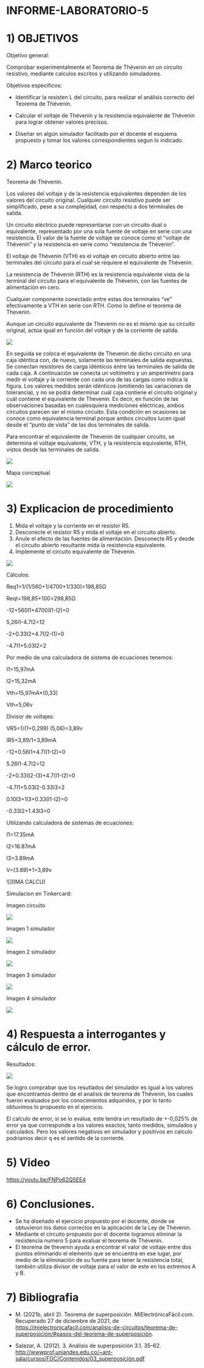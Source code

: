 # INFORME-LABORATORIO-5

# 1) OBJETIVOS

 Objetivo general:

Comprobar experimentalmente el Teorema de Thévenin en un circuito resistivo, mediante calculos escritos y utilizando simuladores.

Objetivos especificos:

- Identificar la resisten L del circuito, para realizar el análisis correcto del Teorema de Thévenin.

- Calcular el voltaje de Thévenin y la resistencia equivalente de Thévenin para lograr obtener valores precisos. 

- Diseñar en algún simulador facilitado por el docente el esquema propuesto y tomar los valores correspondientes segun lo indicado.



# 2) Marco teorico

Teorema de Thévenin.

Los valores del voltaje y de la resistencia equivalentes dependen de los valores del circuito original. Cualquier circuito resistivo puede ser simplificado, pese a su complejidad, con respecto a dos terminales de salida. 

Un circuito eléctrico puede representarse con un circuito dual o equivalente, representado por una sola fuente de voltaje en serie con  una resistencia. El valor de la fuente de voltaje se conoce como el “voltaje de Thévenin” y la resistencia en serie como “resistencia de Thévenin”.

El voltaje de Thévenin (VTH) es el voltaje en circuito abierto entre las terminales del circuito para el cual se requiere el equivalente de Thévenin.

La resistencia de Thévenin (RTH) es la resistencia equivalente vista de la terminal del circuito para el equivalente de Thévenin, con las fuentes de alimentación en cero.

Cualquier componente conectado entre estas dos terminales “ve” efectivamente a VTH en serie con RTH. Como lo define el teorema de Thevenin.

Aunque un circuito equivalente de Thevenin no es el mismo que su circuito original, actúa igual en función del voltaje y de la corriente de salida.

![](https://github.com/spcueva1/INFORME-LABORATORIO-5/blob/dfe1c5e500878581c7cbd3a39059fa1713306556/INF%205%20MT/MT%201.png)

En seguida se coloca el equivalente de Thevenin de dicho circuito en una caja idéntica con, de nuevo, solamente las terminales de salida expuestas. Se conectan resistores de carga idénticos entre las terminales de salida de cada caja. A continuación se conecta un voltímetro y un amperímetro para medir el voltaje y la corriente con cada una de las cargas como indica la figura. Los valores medidos serán idénticos (omitiendo las variaciones de tolerancia), y no se podrá determinar cuál caja contiene el circuito original y cuál
contiene el equivalente de Thevenin. Es decir, en función de las observaciones basadas en cualesquiera mediciones eléctricas, ambos circuitos parecen ser el mismo circuito. Esta condición en ocasiones se conoce como equivalencia terminal porque ambos circuitos lucen igual desde el “punto de vista” de las dos terminales de salida.

Para encontrar el equivalente de Thevenin de cualquier circuito, se determina el voltaje equivalente, VTH, y la resistencia equivalente, RTH, vistos desde las terminales de salida. 

![](https://github.com/spcueva1/INFORME-LABORATORIO-5/blob/dfe1c5e500878581c7cbd3a39059fa1713306556/INF%205%20MT/IM%202.png)

Mapa conceptual

![](https://github.com/spcueva1/INFORME-LABORATORIO-5/blob/dfe1c5e500878581c7cbd3a39059fa1713306556/INF%205%20MT/mapa.jpg)

# 3) Explicacion de procedimiento

1) Mida el voltaje y la corriente en el resistor R5.
2) Desconecte el resistor R5 y mida el voltaje en el circuito abierto.
3) Anule el efecto de las fuentes de alimentación. Desconecte R5 y desde el circuito abierto resultante mida la resistencia equivalente.
4) Implemente el circuito equivalente de Thévenin.

![](https://github.com/spcueva1/INFORME-LABORATORIO-5/blob/dfe1c5e500878581c7cbd3a39059fa1713306556/INF%205%20MT/5.5.1.png)


 Cálculos:
 


Req1=1/(1/560+1/4700+1/330)=198,85Ω

Reqt=198,85+100=298,85Ω

-12+560I1+4700(I1-I2)=0

5,26i1-4.7I2=12

-2+0.33I2+4.7(I2-I1)=0

-4.7I1+5.03I2=2

Por medio de una calculadora de sistema de ecuaciones tenemos:

I1=15,97mA

I2=15,32mA
	
Vth=15,97mA*(0,33)

Vth=5,06v

Divisor de voltajes:

VR5=1/(1+0,299) (5,06)=3,89v

IR5=3,89/1=3,89mA


-12+0.56I1+4.7(I1-I2)=0

5.26I1-4.7I2=12

-2+0.33(I2-I3)+4.7(I1-I2)=0

-4.7I1+5.03I2-0.33I3=2

0.10I3+1I3+0.33(I1-I2)=0

-0.33I2+1.43I3=0

Utilizando calculadora de sistemas de ecuaciones:

I1=17.35mA

I2=16.87mA

I3=3.89mA

V=(3.89)*1=3,89v


![](IMA CALCU)


Simulacion en Tinkercard:

Imagen circuito

![](https://github.com/spcueva1/INFORME-LABORATORIO-5/blob/dfe1c5e500878581c7cbd3a39059fa1713306556/INF%205%20MT/5.5.1.png)

Imagen 1 simulador

![](https://github.com/spcueva1/INFORME-LABORATORIO-5/blob/dfe1c5e500878581c7cbd3a39059fa1713306556/INF%205%20MT/5.5.2.jpg)

Imagen 2 simulador

![](https://github.com/spcueva1/INFORME-LABORATORIO-5/blob/dfe1c5e500878581c7cbd3a39059fa1713306556/INF%205%20MT/5.5.3.jpg)

Imagen 3 simulador

![](https://github.com/spcueva1/INFORME-LABORATORIO-5/blob/dfe1c5e500878581c7cbd3a39059fa1713306556/INF%205%20MT/5.5.4.jpg)

Imagen 4 simulador

![](https://github.com/spcueva1/INFORME-LABORATORIO-5/blob/dfe1c5e500878581c7cbd3a39059fa1713306556/INF%205%20MT/5.5.5.jpg)

# 4) Respuesta a interrogantes y cálculo de error.

Resultados:

![](https://github.com/spcueva1/Informe-Laboratorio-4/blob/9c9ec0d6893ae6cfca7a6437609089c43786a97b/respuesta%20inf%204%20(2).png)


Se logro comprabar que los resutlados del  simulador es igual a los valores que encontramos dentro de el analisis de teorema de Thévenin, los cuales fueron evaluados por los conocimientos adquiridos, y por lo tanto obtuvimos lo propuesto en el ejercicio.

El calculo de error, si se lo evalua, este tendra un resultado de +-0,025% de error ya que corresponde a los valores exactos, tanto medidos, simulados y calculados. Pero los valores negativos en simulador y positivos en calculo podriamos decir q es el sentido de la corriente. 

# 5) Video

https://youtu.be/FNPo62Q5EE4


# 6) Conclusiones.

- Se ha diseñado el ejercicio propuesto por el docente, donde se obtuvieron los datos correctos en la aplicación de la Ley de Thévenin.
- Mediante el circuito propuesto por el docente logramos eliminar la resistencia numero 5 para evaluar el teorema de Thévenin.
- El teorema de thevenin ayuda a encontrar el valor de voltaje entre dos puntos eliminando el elemento que se encuentra en ese lugar, por medio de la eliminación de su fuente para tener la resistencia total, también utiliza divisor de voltaje para el valor de este en los extremos A y B.


# 7) Bibliografia

- M. (2021b, abril 2). Teorema de superposición. MiElectrónicaFácil.com. Recuperado 27 de diciembre de 2021, de https://mielectronicafacil.com/analisis-de-circuitos/teorema-de-superposición/#pasos-del-teorema-de-superposición.

- Salazar, A. (2012). 3. Análisis de superposición 3.1. 35–62. http://wwwprof.uniandes.edu.co/~ant-sala/cursos/FDC/Contenidos/03_superposición.pdf



